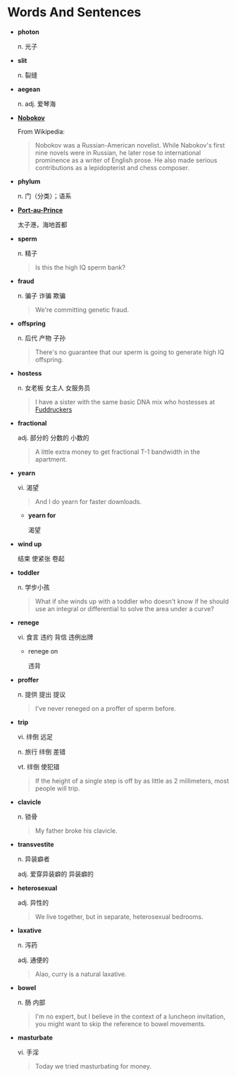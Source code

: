 # Words And Sentences

- **photon**

  n. 光子

- **slit**
  
  n. 裂缝

- **aegean**

  n. adj. 爱琴海

- [**Nobokov**](https://en.wikipedia.org/wiki/Vladimir_Nabokov)

  From Wikipedia:

  > Nobokov was a Russian-American novelist. While Nabokov's first nine novels were in Russian, he later rose to international prominence as a writer of English prose. He also made serious contributions as a lepidopterist and chess composer.

- **phylum**

  n. 门（分类）；语系

- [**Port-au-Prince**](https://en.wikipedia.org/wiki/Port-au-Prince)

  太子港，海地首都

- **sperm**

  n. 精子

  > Is this the high IQ sperm bank?

- **fraud**

  n. 骗子 诈骗 欺骗

  > We're committing genetic fraud.

- **offspring**

  n. 后代 产物 子孙

  > There's no guarantee that our sperm is going to generate high IQ offspring.

- **hostess**

  n. 女老板 女主人 女服务员

  > I have a sister with the same basic DNA mix who hostesses at [Fuddruckers](https://en.wikipedia.org/wiki/Fuddruckers)

- **fractional**

  adj. 部分的 分数的 小数的

  > A little extra money to get fractional T-1 bandwidth in the apartment.

- **yearn**

  vi. 渴望

  > And I do yearn for faster downloads.

  - **yearn for**

    渴望

- **wind up**

  结束 使紧张 卷起

- **toddler**

  n. 学步小孩

  > What if she winds up with a toddler who doesn't know if he should use an integral or differential to solve the area under a curve?

- **renege**

  vi. 食言 违约 背信 违例出牌

  - renege on

    违背

- **proffer**

  n. 提供 提出 提议

  > I've never reneged on a proffer of sperm before.

- **trip**
  
  vi. 绊倒 远足

  n. 旅行 绊倒 差错

  vt. 绊倒 使犯错

  > If the height of a single step is off by as little as 2 millimeters, most people will trip.

- **clavicle**

  n. 锁骨

  > My father broke his clavicle.

- **transvestite**

  n. 异装癖者

  adj. 爱穿异装癖的 异装癖的

- **heterosexual**

  adj. 异性的

  > We live together, but in separate, heterosexual bedrooms.

- **laxative**

  n. 泻药

  adj. 通便的

  > Alao, curry is a natural laxative.

- **bowel**

  n. 肠 内部

  > I'm no expert, but I believe in the context of a luncheon invitation, you might want to skip the reference to bowel movements.

- **masturbate**

  vi. 手淫

  > Today we tried masturbating for money.